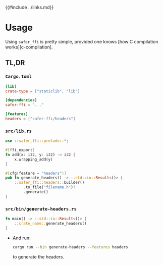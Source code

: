 {{#include ../links.md}}

# Usage

Using `safer_ffi` is pretty simple, provided one knows [how C compilation
works][c-compilation].

## TL,DR

### `Cargo.toml`

```toml
[lib]
crate-type = ["staticlib", "lib"]

[dependencies]
safer-ffi = "..."

[features]
headers = ["safer-ffi/headers"]
```

### `src/lib.rs`

```rust ,norun
use ::safer_ffi::prelude::*;

#[ffi_export]
fn add(x: i32, y: i32) -> i32 {
    x.wrapping_add(y)
}

#[cfg(feature = "headers")]
pub fn generate_headers() -> ::std::io::Result<()> {
    ::safer_ffi::headers::builder()
        .to_file("filename.h")?
        .generate()
}
```

### `src/bin/generate-headers.rs`

```rust ,norun
fn main() -> ::std::io::Result<()> {
    ::crate_name::generate_headers()
}
```

  - And run:

    ```bash
    cargo run --bin generate-headers --features headers
    ```

    to generate the headers.
